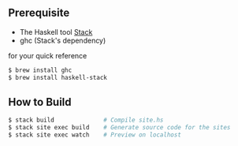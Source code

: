 
## Prerequisite

* The Haskell tool [Stack](https://docs.haskellstack.org/en/stable/README/)
* ghc (Stack's dependency)

for your quick reference
```bash
$ brew install ghc
$ brew install haskell-stack
```

## How to Build

```bash
$ stack build              # Compile site.hs
$ stack site exec build    # Generate source code for the sites
$ stack site exec watch    # Preview on localhost
```
